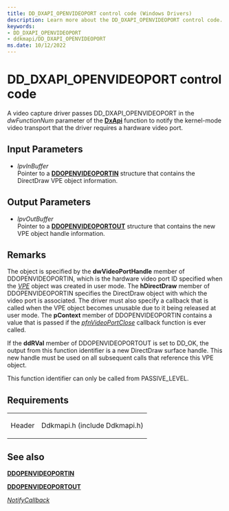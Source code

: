 ```yaml
---
title: DD_DXAPI_OPENVIDEOPORT control code (Windows Drivers)
description: Learn more about the DD_DXAPI_OPENVIDEOPORT control code.
keywords:
- DD_DXAPI_OPENVIDEOPORT
- ddkmapi/DD_DXAPI_OPENVIDEOPORT
ms.date: 10/12/2022
---
```


# DD\_DXAPI\_OPENVIDEOPORT control code

A video capture driver passes DD\_DXAPI\_OPENVIDEOPORT in the *dwFunctionNum* parameter of the [**DxApi**](/windows-hardware/drivers/ddi/dxapi/nf-dxapi-dxapi) function to notify the kernel-mode video transport that the driver requires a hardware video port.

## Input Parameters

- *lpvInBuffer*  
    Pointer to a [**DDOPENVIDEOPORTIN**](/windows/win32/api/ddkmapi/ns-ddkmapi-ddopenvideoportin) structure that contains the DirectDraw VPE object information.

## Output Parameters

- *lpvOutBuffer*  
    Pointer to a [**DDOPENVIDEOPORTOUT**](/windows/win32/api/ddkmapi/ns-ddkmapi-ddopenvideoportout) structure that contains the new VPE object handle information.

## Remarks

The object is specified by the **dwVideoPortHandle** member of DDOPENVIDEOPORTIN, which is the hardware video port ID specified when the [*VPE*](vpe-callback-functions.md) object was created in user mode. The **hDirectDraw** member of DDOPENVIDEOPORTIN specifies the DirectDraw object with which the video port is associated. The driver must also specify a callback that is called when the VPE object becomes unusable due to it being released at user mode. The **pContext** member of DDOPENVIDEOPORTIN contains a value that is passed if the [*pfnVideoPortClose*](/windows/win32/api/ddkmapi/ns-ddkmapi-ddopenvideoportin#members) callback function is ever called.

If the **ddRVal** member of DDOPENVIDEOPORTOUT is set to DD\_OK, the output from this function identifier is a new DirectDraw surface handle. This new handle must be used on all subsequent calls that reference this VPE object.

This function identifier can only be called from PASSIVE\_LEVEL.

## Requirements

<table>
<tbody>
<tr class="odd">
<td><p>Header</p></td>
<td>Ddkmapi.h (include Ddkmapi.h)</td>
</tr>
</tbody>
</table>

## See also

[**DDOPENVIDEOPORTIN**](/windows/win32/api/ddkmapi/ns-ddkmapi-ddopenvideoportin)

[**DDOPENVIDEOPORTOUT**](/windows/win32/api/ddkmapi/ns-ddkmapi-ddopenvideoportout)

[*NotifyCallback*](notify-callback-functions-in-a-video-capture-driver.md)
